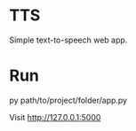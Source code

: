# TTS

Simple text-to-speech web app.

# Run

py path/to/project/folder/app.py

Visit http://127.0.0.1:5000

